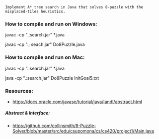 ```
Implement A* tree search in Java that solves 8-puzzle with the misplaced-tiles heuristics.
```

### How to compile and run on Windows:
javac -cp ".;search.jar" *.java

javac -cp ".; seach.jar" Do8Puzzle.java

### How to compile and run on Mac:
javac -cp ".:search.jar" *.java

java -cp ".:search.jar" Do8Puzzle InitGoal5.txt

### Resources:
- https://docs.oracle.com/javase/tutorial/java/IandI/abstract.html

##### Abstract & Interface:
- https://github.com/collinsmith/8-Puzzle-Solver/blob/master/src/edu/csupomona/cs/cs420/project1/Main.java